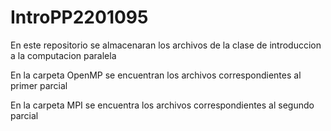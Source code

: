 # IntroPP2201095

En este repositorio se almacenaran los archivos de la clase de introduccion a la computacion paralela

En la carpeta OpenMP se encuentran los archivos correspondientes al primer parcial

En la carpeta MPI se encuentra los archivos correspondientes al segundo parcial
